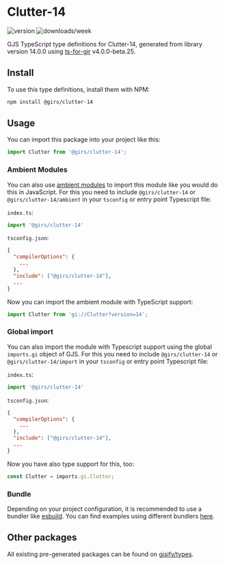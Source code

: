 
# Clutter-14

![version](https://img.shields.io/npm/v/@girs/clutter-14)
![downloads/week](https://img.shields.io/npm/dw/@girs/clutter-14)


GJS TypeScript type definitions for Clutter-14, generated from library version 14.0.0 using [ts-for-gir](https://github.com/gjsify/ts-for-gir) v4.0.0-beta.25.

## Install

To use this type definitions, install them with NPM:
```bash
npm install @girs/clutter-14
```

## Usage

You can import this package into your project like this:
```ts
import Clutter from '@girs/clutter-14';
```

### Ambient Modules

You can also use [ambient modules](https://github.com/gjsify/ts-for-gir/tree/main/packages/cli#ambient-modules) to import this module like you would do this in JavaScript.
For this you need to include `@girs/clutter-14` or `@girs/clutter-14/ambient` in your `tsconfig` or entry point Typescript file:

`index.ts`:
```ts
import '@girs/clutter-14'
```

`tsconfig.json`:
```json
{
  "compilerOptions": {
    ...
  },
  "include": ["@girs/clutter-14"],
  ...
}
```

Now you can import the ambient module with TypeScript support: 

```ts
import Clutter from 'gi://Clutter?version=14';
```

### Global import

You can also import the module with Typescript support using the global `imports.gi` object of GJS.
For this you need to include `@girs/clutter-14` or `@girs/clutter-14/import` in your `tsconfig` or entry point Typescript file:

`index.ts`:
```ts
import '@girs/clutter-14'
```

`tsconfig.json`:
```json
{
  "compilerOptions": {
    ...
  },
  "include": ["@girs/clutter-14"],
  ...
}
```

Now you have also type support for this, too:

```ts
const Clutter = imports.gi.Clutter;
```

### Bundle

Depending on your project configuration, it is recommended to use a bundler like [esbuild](https://esbuild.github.io/). You can find examples using different bundlers [here](https://github.com/gjsify/ts-for-gir/tree/main/examples).

## Other packages

All existing pre-generated packages can be found on [gjsify/types](https://github.com/gjsify/types).

